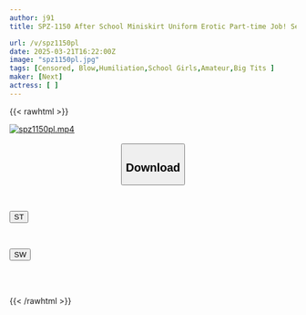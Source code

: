 ```yaml
---
author: j91
title: SPZ-1150 After School Miniskirt Uniform Erotic Part-time Job! Seriously Wet School Girl Blowjob Video

url: /v/spz1150pl
date: 2025-03-21T16:22:00Z
image: "spz1150pl.jpg"
tags: [Censored, Blow,Humiliation,School Girls,Amateur,Big Tits	]
maker: [Next]
actress: [ ]
---
```



{{< rawhtml >}}

<div class="video" data-videoid="ogBAx8j2KZtJajZ">
    <a href="javascript:;">
        <img src="/v/spz1150pl/spz1150pl.jpg" width="WIDTH" height="HEIGHT" alt="spz1150pl.mp4" loading="lazy">
    </a>
</div>

<script type="text/javascript" src="https://j91.asia/asset/on-demand-st.js"></script>

<br>
  <link rel="stylesheet" href="https://j91.asia/asset/bs5.css">
  
  <center>
  <button class="btn btn-primary" type="button" data-bs-toggle="collapse" data-bs-target=".multi-collapse" aria-expanded="false" aria-controls="multiCollapseExample1 multiCollapseExample2"><h2>Download</h2></button></center>
</p>
<div class="row">
  <div class="col">
    <div class="collapse multi-collapse" id="multiCollapseExample1">
      <div class="card card-body">
	      	      <br>
<div class="buttons">  
<p><a href="/v/spz1150pl/st.html" target="_blank"><button class="btn-hover color-3"><i class="fa fa-download"></i> ST</button></a></p></div>
    </div>
  </div>
</div>
  <div class="col">
    <div class="collapse multi-collapse" id="multiCollapseExample2">
      <div class="card card-body">
	      <br>
<div class="buttons">
<p><a href="/v/spz1150pl/sw.html" target="_blank"><button class="btn-hover color-2"><i class="fa fa-download"></i> SW</button></a></p></div>
<br><br>
      </div>
    </div>
  </div>
</div>

{{< /rawhtml >}}